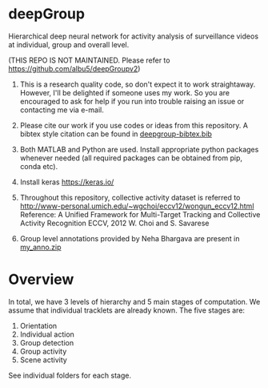# deepGroup
Hierarchical deep neural network for activity analysis of surveillance videos at individual, group and overall level.

(THIS REPO IS NOT MAINTAINED. Please refer to https://github.com/albu5/deepGroupv2)

1. This is a research quality code, so don't expect it to work straightaway. However, I'll be delighted if someone uses my work. So you are encouraged to ask for help if you run into trouble raising an issue or contacting me via e-mail.

2. Please cite our work if you use codes or ideas from this repository. A bibtex style citation can be found in [deepgroup-bibtex.bib](deepgroup-bibtex.bib)

3. Both MATLAB and Python are used. Install appropriate python packages whenever needed (all required packages can be obtained from pip, conda etc).

4. Install keras https://keras.io/

5. Throughout this repository, collective activity dataset is referred to http://www-personal.umich.edu/~wgchoi/eccv12/wongun_eccv12.html
Reference:
A Unified Framework for Multi-Target Tracking and Collective Activity Recognition
ECCV, 2012
W. Choi and S. Savarese

6. Group level annotations provided by Neha Bhargava are present in [my_anno.zip](my_anno.zip)

# Overview
In total, we have 3 levels of hierarchy and 5 main stages of computation. We assume that individual tracklets are already known. The five stages are:

1. Orientation
2. Individual action
3. Group detection
4. Group activity
5. Scene activity

See individual folders for each stage.

